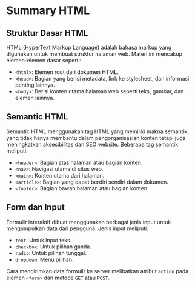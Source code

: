 # Summary HTML

## Struktur Dasar HTML

HTML (HyperText Markup Language) adalah bahasa markup yang digunakan untuk membuat struktur halaman web. Materi ini mencakup elemen-elemen dasar seperti:

- `<html>`: Elemen root dari dokumen HTML.
- `<head>`: Bagian yang berisi metadata, link ke stylesheet, dan informasi penting lainnya.
- `<body>`: Berisi konten utama halaman web seperti teks, gambar, dan elemen lainnya.

## Semantic HTML

Semantic HTML menggunakan tag HTML yang memiliki makna semantik, yang tidak hanya membantu dalam pengorganisasian konten tetapi juga meningkatkan aksesibilitas dan SEO website. Beberapa tag semantik meliputi:

- `<header>`: Bagian atas halaman atau bagian konten.
- `<nav>`: Navigasi utama di situs web.
- `<main>`: Konten utama dari halaman.
- `<article>`: Bagian yang dapat berdiri sendiri dalam dokumen.
- `<footer>`: Bagian bawah halaman atau bagian konten.

## Form dan Input

Formulir interaktif dibuat menggunakan berbagai jenis input untuk mengumpulkan data dari pengguna. Jenis input meliputi:

- `text`: Untuk input teks.
- `checkbox`: Untuk pilihan ganda.
- `radio`: Untuk pilihan tunggal.
- `dropdown`: Menu pilihan.

Cara mengirimkan data formulir ke server melibatkan atribut `action` pada elemen `<form>` dan metode `GET` atau `POST`.

